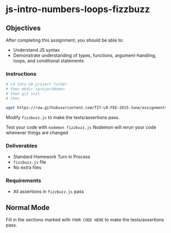 # js-intro-numbers-loops-fizzbuzz

## Objectives

After completing this assignment, you should be able to:

* Understand JS syntax
* Demonstrate understanding of types, functions, argument-handling, loops, and conditional statements

### Instructions

```sh
# cd into GH project folder
# then mkdir <projectName>
# then git init
# then 

wget https://raw.githubusercontent.com/TIY-LR-FEE-2015-June/assignments/master/3.1-js-functions/fizzbuzz.js
```

Modify `fizzbuzz.js` to make the tests/assertions pass.

Test your code with `nodemon fizzbuzz.js`
Nodemon will rerun your code whenever things are changed

### Deliverables

* Standard Homework Turn in Process
* `fizzbuzz.js` file
* No extra files

### Requirements

* All assertions in `fizzbuzz.js` pass

## Normal Mode

Fill in the sections marked with `YOUR CODE HERE` to make the tests/assertions pass.
